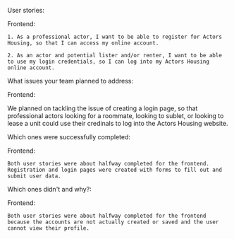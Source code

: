 User stories:

  Frontend:
  
    1. As a professional actor, I want to be able to register for Actors Housing, so that I can access my online account.
    
    2. As an actor and potential lister and/or renter, I want to be able to use my login credentials, so I can log into my Actors Housing online account.


What issues your team planned to address:

Frontend:

  We planned on tackling the issue of creating a login page, so that professional actors looking for a roommate, looking to sublet, or looking to lease a unit could use their credinals to log into the Actors Housing website.


Which ones were successfully completed:

  Frontend:
  
    Both user stories were about halfway completed for the frontend. Registration and login pages were created with forms to fill out and submit user data.


Which ones didn't and why?:

  Frontend:
  
    Both user stories were about halfway completed for the frontend because the accounts are not actually created or saved and the user cannot view their profile.

